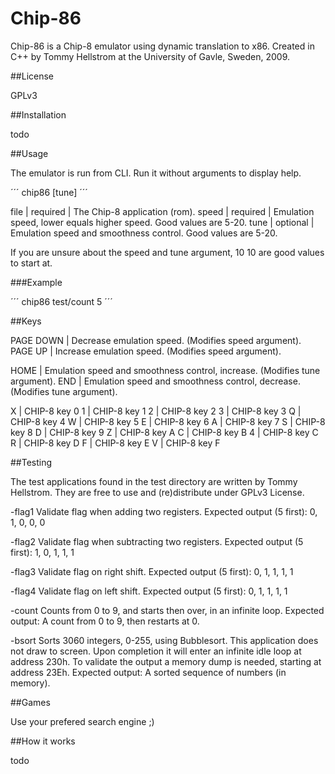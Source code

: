 # Chip-86

Chip-86 is a Chip-8 emulator using dynamic translation to x86. Created in C++ by Tommy Hellstrom at the University of Gavle, Sweden, 2009.

##License

GPLv3

##Installation

todo

##Usage

The emulator is run from CLI. Run it without arguments to display help.

´´´
chip86 <file> <speed> [tune]
´´´

file | required | The Chip-8 application (rom).
speed | required | Emulation speed, lower equals higher speed. Good values are 5-20.
tune | optional | Emulation speed and smoothness control. Good values are 5-20.

If you are unsure about the speed and tune argument, 10 10 are good values to start at.

###Example

´´´
chip86 test/count 5
´´´

##Keys

PAGE DOWN | Decrease emulation speed. (Modifies speed argument).
PAGE UP | Increase emulation speed. (Modifies speed argument).

HOME | Emulation speed and smoothness control, increase. (Modifies tune argument).
END  | Emulation speed and smoothness control, decrease. (Modifies tune argument).

X | CHIP-8 key 0
1 | CHIP-8 key 1
2 | CHIP-8 key 2
3 | CHIP-8 key 3
Q | CHIP-8 key 4
W | CHIP-8 key 5
E | CHIP-8 key 6
A | CHIP-8 key 7
S | CHIP-8 key 8
D | CHIP-8 key 9
Z | CHIP-8 key A
C | CHIP-8 key B
4 | CHIP-8 key C
R | CHIP-8 key D
F | CHIP-8 key E
V | CHIP-8 key F

##Testing

The test applications found in the test directory are written by Tommy Hellstrom. They are free to use and (re)distribute under GPLv3 License.

-flag1
        Validate flag when adding two registers.
        Expected output (5 first): 0, 1, 0, 0, 0

-flag2
        Validate flag when subtracting two registers.
        Expected output (5 first): 1, 0, 1, 1, 1

-flag3
        Validate flag on right shift.
        Expected output (5 first): 0, 1, 1, 1, 1
    
-flag4
        Validate flag on left shift.
        Expected output (5 first): 0, 1, 1, 1, 1
    
-count
        Counts from 0 to 9, and starts then over, in an infinite loop.
        Expected output: A count from 0 to 9, then restarts at 0.

-bsort
        Sorts 3060 integers, 0-255, using Bubblesort. This application does not draw to screen.
        Upon completion it will enter an infinite idle loop at address 230h.
        To validate the output a memory dump is needed, starting at address 23Eh.
        Expected output: A sorted sequence of numbers (in memory).

##Games

Use your prefered search engine ;)

##How it works

todo
